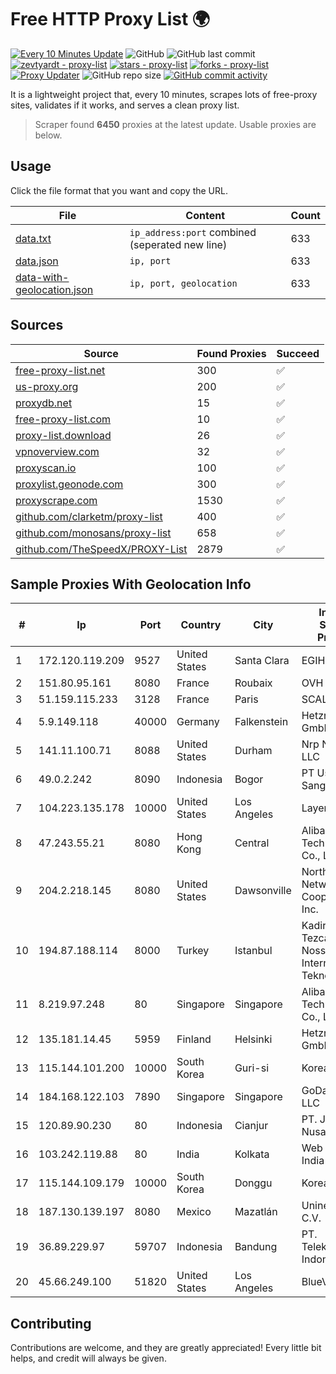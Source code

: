 
# Free HTTP Proxy List 🌍

[![Every 10 Minutes Update](https://github.com/mertguvencli/http-proxy-list/actions/workflows/main.yml/badge.svg?branch=main)](https://github.com/mertguvencli/http-proxy-list/actions/workflows/main.yml)
![GitHub](https://img.shields.io/github/license/mertguvencli/http-proxy-list)
![GitHub last commit](https://img.shields.io/github/last-commit/mertguvencli/http-proxy-list)
[![zevtyardt - proxy-list](https://img.shields.io/static/v1?label=zevtyardt&message=proxy-list&color=blue&logo=github)](https://github.com/zevtyardt/proxy-list "Go to GitHub repo")
[![stars - proxy-list](https://img.shields.io/github/stars/zevtyardt/proxy-list?style=social)](https://github.com/zevtyardt/proxy-list)
[![forks - proxy-list](https://img.shields.io/github/forks/zevtyardt/proxy-list?style=social)](https://github.com/zevtyardt/proxy-list)
[![Proxy Updater](https://github.com/zevtyardt/proxy-list/workflows/Proxy%20Updater/badge.svg)](https://github.com/zevtyardt/proxy-list/actions?query=workflow:"Proxy+Updater")
![GitHub repo size](https://img.shields.io/github/repo-size/zevtyardt/proxy-list)
[![GitHub commit activity](https://img.shields.io/github/commit-activity/m/zevtyardt/proxy-list?logo=commits)](https://github.com/zevtyardt/proxy-list/commits/main)

It is a lightweight project that, every 10 minutes, scrapes lots of free-proxy sites, validates if it works, and serves a clean proxy list.

> Scraper found **6450** proxies at the latest update. Usable proxies are below.

## Usage

Click the file format that you want and copy the URL.

|File|Content|Count|
|----|-------|-----|
|[data.txt](https://raw.githubusercontent.com/mertguvencli/http-proxy-list/main/proxy-list/data.txt)|`ip_address:port` combined (seperated new line)|633|
|[data.json](https://raw.githubusercontent.com/mertguvencli/http-proxy-list/main/proxy-list/data.json)|`ip, port`|633|
|[data-with-geolocation.json](https://raw.githubusercontent.com/mertguvencli/http-proxy-list/main/proxy-list/data-with-geolocation.json)|`ip, port, geolocation`|633|

## Sources

|Source|Found Proxies|Succeed|
|------|-------------|-------|
|[free-proxy-list.net](https://free-proxy-list.net)|300|✅|
|[us-proxy.org](https://www.us-proxy.org)|200|✅|
|[proxydb.net](http://proxydb.net)|15|✅|
|[free-proxy-list.com](https://free-proxy-list.com/?page=&port=&type%5B%5D=http&type%5B%5D=https&up_time=0&search=Search)|10|✅|
|[proxy-list.download](https://www.proxy-list.download/HTTP)|26|✅|
|[vpnoverview.com](https://vpnoverview.com/privacy/anonymous-browsing/free-proxy-servers)|32|✅|
|[proxyscan.io](https://www.proxyscan.io)|100|✅|
|[proxylist.geonode.com](https://proxylist.geonode.com/api/proxy-list?limit=300&page=1&sort_by=lastChecked&sort_type=desc&protocols=http,https)|300|✅|
|[proxyscrape.com](https://api.proxyscrape.com/v2/?request=displayproxies&protocol=http&timeout=10000&country=all&ssl=all&anonymity=all)|1530|✅|
|[github.com/clarketm/proxy-list](https://raw.githubusercontent.com/clarketm/proxy-list/master/proxy-list-raw.txt)|400|✅|
|[github.com/monosans/proxy-list](https://raw.githubusercontent.com/monosans/proxy-list/main/proxies/http.txt)|658|✅|
|[github.com/TheSpeedX/PROXY-List](https://raw.githubusercontent.com/TheSpeedX/PROXY-List/master/http.txt)|2879|✅|


## Sample Proxies With Geolocation Info

|#|Ip|Port|Country|City|Internet Service Provider|
|-|--|----|-------|----|-------------------------|
|1|172.120.119.209|9527|United States|Santa Clara|EGIHosting|
|2|151.80.95.161|8080|France|Roubaix|OVH SAS|
|3|51.159.115.233|3128|France|Paris|SCALEWAY|
|4|5.9.149.118|40000|Germany|Falkenstein|Hetzner Online GmbH|
|5|141.11.100.71|8088|United States|Durham|Nrp Network LLC|
|6|49.0.2.242|8090|Indonesia|Bogor|PT Usaha Adi Sanggoro|
|7|104.223.135.178|10000|United States|Los Angeles|LayerHost|
|8|47.243.55.21|8080|Hong Kong|Central|Alibaba (US) Technology Co., Ltd.|
|9|204.2.218.145|8080|United States|Dawsonville|North Georgia Network Cooperative, Inc.|
|10|194.87.188.114|8000|Turkey|Istanbul|Kadir Huseyin Tezcan Nosspeed Internet Teknolojileri|
|11|8.219.97.248|80|Singapore|Singapore|Alibaba (US) Technology Co., Ltd.|
|12|135.181.14.45|5959|Finland|Helsinki|Hetzner Online GmbH|
|13|115.144.101.200|10000|South Korea|Guri-si|Korea Telecom|
|14|184.168.122.103|7890|Singapore|Singapore|GoDaddy.com, LLC|
|15|120.89.90.230|80|Indonesia|Cianjur|PT. Java Digital Nusantara|
|16|103.242.119.88|80|India|Kolkata|Web Werks India Pvt. Ltd.|
|17|115.144.109.179|10000|South Korea|Donggu|Korea Telecom|
|18|187.130.139.197|8080|Mexico|Mazatlán|Uninet S.A. de C.V.|
|19|36.89.229.97|59707|Indonesia|Bandung|PT. Telekomunikasi Indonesia|
|20|45.66.249.100|51820|United States|Los Angeles|BlueVPS OU|



## Contributing

Contributions are welcome, and they are greatly appreciated! Every
little bit helps, and credit will always be given.

